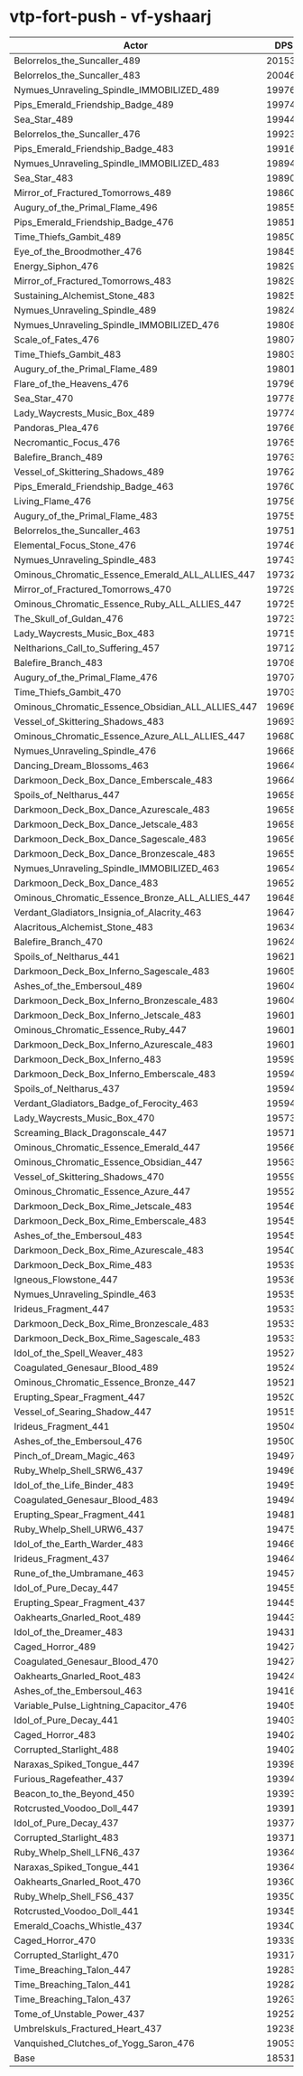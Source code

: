 # vtp-fort-push - vf-yshaarj
| Actor | DPS | Increase |
|---|:---:|:---:|
|Belorrelos_the_Suncaller_489|201539|8.75%|
|Belorrelos_the_Suncaller_483|200469|8.18%|
|Nymues_Unraveling_Spindle_IMMOBILIZED_489|199769|7.80%|
|Pips_Emerald_Friendship_Badge_489|199745|7.78%|
|Sea_Star_489|199443|7.62%|
|Belorrelos_the_Suncaller_476|199233|7.51%|
|Pips_Emerald_Friendship_Badge_483|199167|7.47%|
|Nymues_Unraveling_Spindle_IMMOBILIZED_483|198943|7.35%|
|Sea_Star_483|198907|7.33%|
|Mirror_of_Fractured_Tomorrows_489|198603|7.17%|
|Augury_of_the_Primal_Flame_496|198554|7.14%|
|Pips_Emerald_Friendship_Badge_476|198512|7.12%|
|Time_Thiefs_Gambit_489|198507|7.12%|
|Eye_of_the_Broodmother_476|198456|7.09%|
|Energy_Siphon_476|198299|7.00%|
|Mirror_of_Fractured_Tomorrows_483|198295|7.00%|
|Sustaining_Alchemist_Stone_483|198252|6.98%|
|Nymues_Unraveling_Spindle_489|198244|6.98%|
|Nymues_Unraveling_Spindle_IMMOBILIZED_476|198081|6.89%|
|Scale_of_Fates_476|198073|6.88%|
|Time_Thiefs_Gambit_483|198037|6.86%|
|Augury_of_the_Primal_Flame_489|198019|6.85%|
|Flare_of_the_Heavens_476|197969|6.83%|
|Sea_Star_470|197786|6.73%|
|Lady_Waycrests_Music_Box_489|197746|6.71%|
|Pandoras_Plea_476|197660|6.66%|
|Necromantic_Focus_476|197650|6.65%|
|Balefire_Branch_489|197630|6.64%|
|Vessel_of_Skittering_Shadows_489|197628|6.64%|
|Pips_Emerald_Friendship_Badge_463|197602|6.63%|
|Living_Flame_476|197565|6.61%|
|Augury_of_the_Primal_Flame_483|197555|6.60%|
|Belorrelos_the_Suncaller_463|197511|6.58%|
|Elemental_Focus_Stone_476|197466|6.56%|
|Nymues_Unraveling_Spindle_483|197436|6.54%|
|Ominous_Chromatic_Essence_Emerald_ALL_ALLIES_447|197327|6.48%|
|Mirror_of_Fractured_Tomorrows_470|197290|6.46%|
|Ominous_Chromatic_Essence_Ruby_ALL_ALLIES_447|197257|6.44%|
|The_Skull_of_Guldan_476|197231|6.43%|
|Lady_Waycrests_Music_Box_483|197151|6.39%|
|Neltharions_Call_to_Suffering_457|197127|6.37%|
|Balefire_Branch_483|197089|6.35%|
|Augury_of_the_Primal_Flame_476|197075|6.34%|
|Time_Thiefs_Gambit_470|197034|6.32%|
|Ominous_Chromatic_Essence_Obsidian_ALL_ALLIES_447|196963|6.28%|
|Vessel_of_Skittering_Shadows_483|196936|6.27%|
|Ominous_Chromatic_Essence_Azure_ALL_ALLIES_447|196803|6.20%|
|Nymues_Unraveling_Spindle_476|196681|6.13%|
|Dancing_Dream_Blossoms_463|196641|6.11%|
|Darkmoon_Deck_Box_Dance_Emberscale_483|196641|6.11%|
|Spoils_of_Neltharus_447|196587|6.08%|
|Darkmoon_Deck_Box_Dance_Azurescale_483|196585|6.08%|
|Darkmoon_Deck_Box_Dance_Jetscale_483|196580|6.08%|
|Darkmoon_Deck_Box_Dance_Sagescale_483|196561|6.07%|
|Darkmoon_Deck_Box_Dance_Bronzescale_483|196553|6.06%|
|Nymues_Unraveling_Spindle_IMMOBILIZED_463|196543|6.06%|
|Darkmoon_Deck_Box_Dance_483|196525|6.05%|
|Ominous_Chromatic_Essence_Bronze_ALL_ALLIES_447|196485|6.03%|
|Verdant_Gladiators_Insignia_of_Alacrity_463|196471|6.02%|
|Alacritous_Alchemist_Stone_483|196347|5.95%|
|Balefire_Branch_470|196241|5.89%|
|Spoils_of_Neltharus_441|196210|5.88%|
|Darkmoon_Deck_Box_Inferno_Sagescale_483|196058|5.80%|
|Ashes_of_the_Embersoul_489|196044|5.79%|
|Darkmoon_Deck_Box_Inferno_Bronzescale_483|196043|5.79%|
|Darkmoon_Deck_Box_Inferno_Jetscale_483|196016|5.77%|
|Ominous_Chromatic_Essence_Ruby_447|196014|5.77%|
|Darkmoon_Deck_Box_Inferno_Azurescale_483|196010|5.77%|
|Darkmoon_Deck_Box_Inferno_483|195992|5.76%|
|Darkmoon_Deck_Box_Inferno_Emberscale_483|195948|5.74%|
|Spoils_of_Neltharus_437|195940|5.73%|
|Verdant_Gladiators_Badge_of_Ferocity_463|195940|5.73%|
|Lady_Waycrests_Music_Box_470|195732|5.62%|
|Screaming_Black_Dragonscale_447|195712|5.61%|
|Ominous_Chromatic_Essence_Emerald_447|195666|5.58%|
|Ominous_Chromatic_Essence_Obsidian_447|195634|5.57%|
|Vessel_of_Skittering_Shadows_470|195596|5.55%|
|Ominous_Chromatic_Essence_Azure_447|195524|5.51%|
|Darkmoon_Deck_Box_Rime_Jetscale_483|195460|5.47%|
|Darkmoon_Deck_Box_Rime_Emberscale_483|195458|5.47%|
|Ashes_of_the_Embersoul_483|195455|5.47%|
|Darkmoon_Deck_Box_Rime_Azurescale_483|195400|5.44%|
|Darkmoon_Deck_Box_Rime_483|195397|5.44%|
|Igneous_Flowstone_447|195367|5.42%|
|Nymues_Unraveling_Spindle_463|195358|5.42%|
|Irideus_Fragment_447|195339|5.41%|
|Darkmoon_Deck_Box_Rime_Bronzescale_483|195333|5.40%|
|Darkmoon_Deck_Box_Rime_Sagescale_483|195333|5.40%|
|Idol_of_the_Spell_Weaver_483|195274|5.37%|
|Coagulated_Genesaur_Blood_489|195245|5.36%|
|Ominous_Chromatic_Essence_Bronze_447|195219|5.34%|
|Erupting_Spear_Fragment_447|195204|5.33%|
|Vessel_of_Searing_Shadow_447|195153|5.31%|
|Irideus_Fragment_441|195042|5.25%|
|Ashes_of_the_Embersoul_476|195004|5.23%|
|Pinch_of_Dream_Magic_463|194970|5.21%|
|Ruby_Whelp_Shell_SRW6_437|194963|5.20%|
|Idol_of_the_Life_Binder_483|194951|5.20%|
|Coagulated_Genesaur_Blood_483|194948|5.20%|
|Erupting_Spear_Fragment_441|194812|5.12%|
|Ruby_Whelp_Shell_URW6_437|194751|5.09%|
|Idol_of_the_Earth_Warder_483|194669|5.05%|
|Irideus_Fragment_437|194645|5.03%|
|Rune_of_the_Umbramane_463|194577|5.00%|
|Idol_of_Pure_Decay_447|194551|4.98%|
|Erupting_Spear_Fragment_437|194453|4.93%|
|Oakhearts_Gnarled_Root_489|194430|4.92%|
|Idol_of_the_Dreamer_483|194314|4.85%|
|Caged_Horror_489|194273|4.83%|
|Coagulated_Genesaur_Blood_470|194273|4.83%|
|Oakhearts_Gnarled_Root_483|194249|4.82%|
|Ashes_of_the_Embersoul_463|194165|4.77%|
|Variable_Pulse_Lightning_Capacitor_476|194059|4.72%|
|Idol_of_Pure_Decay_441|194037|4.70%|
|Caged_Horror_483|194024|4.70%|
|Corrupted_Starlight_488|194022|4.70%|
|Naraxas_Spiked_Tongue_447|193983|4.68%|
|Furious_Ragefeather_437|193949|4.66%|
|Beacon_to_the_Beyond_450|193936|4.65%|
|Rotcrusted_Voodoo_Doll_447|193911|4.64%|
|Idol_of_Pure_Decay_437|193779|4.57%|
|Corrupted_Starlight_483|193711|4.53%|
|Ruby_Whelp_Shell_LFN6_437|193646|4.49%|
|Naraxas_Spiked_Tongue_441|193642|4.49%|
|Oakhearts_Gnarled_Root_470|193609|4.47%|
|Ruby_Whelp_Shell_FS6_437|193500|4.42%|
|Rotcrusted_Voodoo_Doll_441|193454|4.39%|
|Emerald_Coachs_Whistle_437|193405|4.36%|
|Caged_Horror_470|193393|4.36%|
|Corrupted_Starlight_470|193173|4.24%|
|Time_Breaching_Talon_447|192831|4.05%|
|Time_Breaching_Talon_441|192824|4.05%|
|Time_Breaching_Talon_437|192638|3.95%|
|Tome_of_Unstable_Power_437|192520|3.89%|
|Umbrelskuls_Fractured_Heart_437|192383|3.81%|
|Vanquished_Clutches_of_Yogg_Saron_476|190537|2.82%|
|Base|185318|0.00%|
